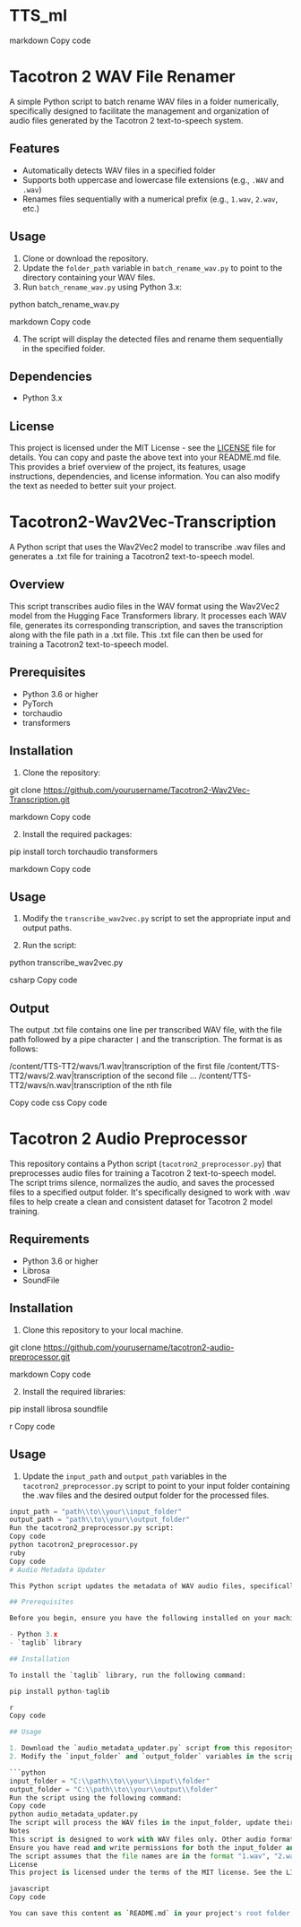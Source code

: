 # TTS_ml
markdown
Copy code
# Tacotron 2 WAV File Renamer

A simple Python script to batch rename WAV files in a folder numerically, specifically designed to facilitate the management and organization of audio files generated by the Tacotron 2 text-to-speech system.

## Features

- Automatically detects WAV files in a specified folder
- Supports both uppercase and lowercase file extensions (e.g., `.WAV` and `.wav`)
- Renames files sequentially with a numerical prefix (e.g., `1.wav`, `2.wav`, etc.)

## Usage

1. Clone or download the repository.
2. Update the `folder_path` variable in `batch_rename_wav.py` to point to the directory containing your WAV files.
3. Run `batch_rename_wav.py` using Python 3.x:

python batch_rename_wav.py

markdown
Copy code

4. The script will display the detected files and rename them sequentially in the specified folder.

## Dependencies

- Python 3.x

## License

This project is licensed under the MIT License - see the [LICENSE](LICENSE) file for details.
You can copy and paste the above text into your README.md file. This provides a brief overview of the project, its features, usage instructions, dependencies, and license information. You can also modify the text as needed to better suit your project.

# Tacotron2-Wav2Vec-Transcription

A Python script that uses the Wav2Vec2 model to transcribe .wav files and generates a .txt file for training a Tacotron2 text-to-speech model.

## Overview

This script transcribes audio files in the WAV format using the Wav2Vec2 model from the Hugging Face Transformers library. It processes each WAV file, generates its corresponding transcription, and saves the transcription along with the file path in a .txt file. This .txt file can then be used for training a Tacotron2 text-to-speech model.

## Prerequisites

- Python 3.6 or higher
- PyTorch
- torchaudio
- transformers

## Installation

1. Clone the repository:

git clone https://github.com/yourusername/Tacotron2-Wav2Vec-Transcription.git

markdown
Copy code

2. Install the required packages:

pip install torch torchaudio transformers

markdown
Copy code

## Usage

1. Modify the `transcribe_wav2vec.py` script to set the appropriate input and output paths.

2. Run the script:

python transcribe_wav2vec.py

csharp
Copy code

## Output

The output .txt file contains one line per transcribed WAV file, with the file path followed by a pipe character `|` and the transcription. The format is as follows:

/content/TTS-TT2/wavs/1.wav|transcription of the first file
/content/TTS-TT2/wavs/2.wav|transcription of the second file
...
/content/TTS-TT2/wavs/n.wav|transcription of the nth file

Copy code
css
Copy code
# Tacotron 2 Audio Preprocessor

This repository contains a Python script (`tacotron2_preprocessor.py`) that preprocesses audio files for training a Tacotron 2 text-to-speech model. The script trims silence, normalizes the audio, and saves the processed files to a specified output folder. It's specifically designed to work with .wav files to help create a clean and consistent dataset for Tacotron 2 model training.

## Requirements

- Python 3.6 or higher
- Librosa
- SoundFile

## Installation

1. Clone this repository to your local machine.

git clone https://github.com/yourusername/tacotron2-audio-preprocessor.git

markdown
Copy code

2. Install the required libraries:

pip install librosa soundfile

r
Copy code

## Usage

1. Update the `input_path` and `output_path` variables in the `tacotron2_preprocessor.py` script to point to your input folder containing the .wav files and the desired output folder for the processed files.

```python
input_path = "path\\to\\your\\input_folder"
output_path = "path\\to\\your\\output_folder"
Run the tacotron2_preprocessor.py script:
Copy code
python tacotron2_preprocessor.py
ruby
Copy code
# Audio Metadata Updater

This Python script updates the metadata of WAV audio files, specifically the "Title" and "Track Number" fields, to match their file names (without the file extension). The updated files are saved in a separate output folder, preserving the original files in the input folder. This can be particularly useful for managing large collections of audio files, ensuring consistency in their metadata.

## Prerequisites

Before you begin, ensure you have the following installed on your machine:

- Python 3.x
- `taglib` library

## Installation

To install the `taglib` library, run the following command:

pip install python-taglib

r
Copy code

## Usage

1. Download the `audio_metadata_updater.py` script from this repository.
2. Modify the `input_folder` and `output_folder` variables in the script to match the desired source and destination folders for your audio files. For example:

```python
input_folder = "C:\\path\\to\\your\\input\\folder"
output_folder = "C:\\path\\to\\your\\output\\folder"
Run the script using the following command:
Copy code
python audio_metadata_updater.py
The script will process the WAV files in the input_folder, update their metadata, and save the updated files in the output_folder. The original files in the input_folder will remain unchanged.
Notes
This script is designed to work with WAV files only. Other audio formats may not be compatible.
Ensure you have read and write permissions for both the input_folder and output_folder.
The script assumes that the file names are in the format "1.wav", "2.wav", etc., and will update the metadata accordingly. If your files are named differently, you may need to modify the script to suit your specific naming convention.
License
This project is licensed under the terms of the MIT license. See the LICENSE file for details.

javascript
Copy code

You can save this content as `README.md` in your project's root folder, and it will appear on you
